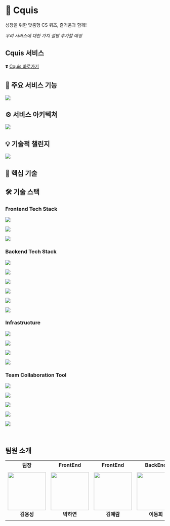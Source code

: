 # 🦑 Cquis

성장을 위한 맞춤형 CS 퀴즈, 즐거움과 함께!

_우리 서비스에 대한 가치 설명 추가할 예정_

<div>

## Cquis 서비스
❣️ [Cquis 바로가기](https://cquis.net/)

<div>

## 📢 주요 서비스 기능
<img src = "https://private-user-images.githubusercontent.com/173328024/388371092-e2ad8167-fe46-4491-b325-fd625390b9a5.png?jwt=eyJhbGciOiJIUzI1NiIsInR5cCI6IkpXVCJ9.eyJpc3MiOiJnaXRodWIuY29tIiwiYXVkIjoicmF3LmdpdGh1YnVzZXJjb250ZW50LmNvbSIsImtleSI6ImtleTUiLCJleHAiOjE3MzIxNjgzOTAsIm5iZiI6MTczMjE2ODA5MCwicGF0aCI6Ii8xNzMzMjgwMjQvMzg4MzcxMDkyLWUyYWQ4MTY3LWZlNDYtNDQ5MS1iMzI1LWZkNjI1MzkwYjlhNS5wbmc_WC1BbXotQWxnb3JpdGhtPUFXUzQtSE1BQy1TSEEyNTYmWC1BbXotQ3JlZGVudGlhbD1BS0lBVkNPRFlMU0E1M1BRSzRaQSUyRjIwMjQxMTIxJTJGdXMtZWFzdC0xJTJGczMlMkZhd3M0X3JlcXVlc3QmWC1BbXotRGF0ZT0yMDI0MTEyMVQwNTQ4MTBaJlgtQW16LUV4cGlyZXM9MzAwJlgtQW16LVNpZ25hdHVyZT0xNWM0ODQxMDQ3ZjYzYTBkMWFkZTlhNmZiMDVmYjMxNjlkMzNlZTkwZjBlZDdlYjc0ODYyYzUyNTA5YWJlNzFiJlgtQW16LVNpZ25lZEhlYWRlcnM9aG9zdCJ9.BUufA9jG6UGHGMgU7CMQ4FdlWHcsbukvDl5Y2Bc8geY">

<div>

## ⚙️ 서비스 아키텍쳐
<img src = "https://private-user-images.githubusercontent.com/173328024/388371080-4b2fa354-36df-4ba1-88f0-397cfea97b7a.png?jwt=eyJhbGciOiJIUzI1NiIsInR5cCI6IkpXVCJ9.eyJpc3MiOiJnaXRodWIuY29tIiwiYXVkIjoicmF3LmdpdGh1YnVzZXJjb250ZW50LmNvbSIsImtleSI6ImtleTUiLCJleHAiOjE3MzIxNjgzOTAsIm5iZiI6MTczMjE2ODA5MCwicGF0aCI6Ii8xNzMzMjgwMjQvMzg4MzcxMDgwLTRiMmZhMzU0LTM2ZGYtNGJhMS04OGYwLTM5N2NmZWE5N2I3YS5wbmc_WC1BbXotQWxnb3JpdGhtPUFXUzQtSE1BQy1TSEEyNTYmWC1BbXotQ3JlZGVudGlhbD1BS0lBVkNPRFlMU0E1M1BRSzRaQSUyRjIwMjQxMTIxJTJGdXMtZWFzdC0xJTJGczMlMkZhd3M0X3JlcXVlc3QmWC1BbXotRGF0ZT0yMDI0MTEyMVQwNTQ4MTBaJlgtQW16LUV4cGlyZXM9MzAwJlgtQW16LVNpZ25hdHVyZT03OTc5ODUxZjZiOGUzZmMzNWFmODgwODIyZWNjMmNlOWY5YTYzYzgyMWZiOWJhNzc1MmY2MWZiYTBlYWQ3MWQ0JlgtQW16LVNpZ25lZEhlYWRlcnM9aG9zdCJ9.TBzfHrwHYryD35m9BUycXMMMP8qHhpKCp7BNub03xKw">

<div>

## 💡 기술적 챌린지
<img src = "https://private-user-images.githubusercontent.com/173328024/388371085-dcb4d363-dbc9-4c0b-b368-ffae308e30f4.png?jwt=eyJhbGciOiJIUzI1NiIsInR5cCI6IkpXVCJ9.eyJpc3MiOiJnaXRodWIuY29tIiwiYXVkIjoicmF3LmdpdGh1YnVzZXJjb250ZW50LmNvbSIsImtleSI6ImtleTUiLCJleHAiOjE3MzIxNjgzOTAsIm5iZiI6MTczMjE2ODA5MCwicGF0aCI6Ii8xNzMzMjgwMjQvMzg4MzcxMDg1LWRjYjRkMzYzLWRiYzktNGMwYi1iMzY4LWZmYWUzMDhlMzBmNC5wbmc_WC1BbXotQWxnb3JpdGhtPUFXUzQtSE1BQy1TSEEyNTYmWC1BbXotQ3JlZGVudGlhbD1BS0lBVkNPRFlMU0E1M1BRSzRaQSUyRjIwMjQxMTIxJTJGdXMtZWFzdC0xJTJGczMlMkZhd3M0X3JlcXVlc3QmWC1BbXotRGF0ZT0yMDI0MTEyMVQwNTQ4MTBaJlgtQW16LUV4cGlyZXM9MzAwJlgtQW16LVNpZ25hdHVyZT04NTc1Y2NiYTE3MzUyMzhjN2U1NzNmZjA2ZjYyZTVmYzA3ZDUxMjNlMGYwYmFmMWI1OTk4MDZiYmQ4NTVmMzUyJlgtQW16LVNpZ25lZEhlYWRlcnM9aG9zdCJ9.KYiTjSLe19Ker6BTTXu9HyyZQHh2nlnh-10j0cIbwjA">


<div>

## 📌 핵심 기술

<div>

## 🛠 기술 스택

### Frontend Tech Stack

<img src="https://img.shields.io/badge/react-61DAFB?style=for-the-badge&logo=react&logoColor=white"><p>

<img src="https://img.shields.io/badge/typescript-3178C6?style=for-the-badge&logo=typescript&logoColor=white"><p>

<img src="https://img.shields.io/badge/websocket-FFCD00?style=for-the-badge&logo=websocket&logoColor=white"><p>


### Backend Tech Stack

<img src="https://img.shields.io/badge/java-007396?style=for-the-badge&logo=java&logoColor=white"><p>

<img src="https://img.shields.io/badge/springboot-6DB33F?style=for-the-badge&logo=springboot&logoColor=white"><p>

<img src="https://img.shields.io/badge/spring security-6DB33F?style=for-the-badge&logo=springsecurity&logoColor=white"><p>

<img src="https://img.shields.io/badge/gradle-02303A?style=for-the-badge&logo=gradle&logoColor=white"><p>

<img src="https://img.shields.io/badge/openai-412991?style=for-the-badge&logo=openai&logoColor=white"><p>

<img src="https://img.shields.io/badge/websocket-FFCD00?style=for-the-badge&logo=websocket&logoColor=white"><p>


### Infrastructure

<img src="https://img.shields.io/badge/mysql-4479A1?style=for-the-badge&logo=mysql&logoColor=white"><p>

<img src="https://img.shields.io/badge/amazon ec2-FF9900?style=for-the-badge&logo=amazonec2&logoColor=white"><p>

<img src="https://img.shields.io/badge/amazon route53-7D929E?style=for-the-badge&logo=amazonaws&logoColor=white"><p>

<img src="https://img.shields.io/badge/github actions-2088FF?style=for-the-badge&logo=githubactions&logoColor=white"><p>

### Team Collaboration Tool

<img src="https://img.shields.io/badge/github-181717?style=for-the-badge&logo=github&logoColor=white"><p>

<img src="https://img.shields.io/badge/figma-F24E1E?style=for-the-badge&logo=figma&logoColor=white"><p>

<img src="https://img.shields.io/badge/notion-000000?style=for-the-badge&logo=notion&logoColor=white"><p>

<img src="https://img.shields.io/badge/postman-FF6C37?style=for-the-badge&logo=postman&logoColor=white"><p>

<img src="https://img.shields.io/badge/intellij idea-000000?style=for-the-badge&logo=intellijidea&logoColor=white"><p>

<br>

## 팀원 소개
<table>
    <tr>
        <td  align="center" width="150px">
        <strong>팀장</strong>
        </td>
        <td  align="center" width="150px">
        <strong>FrontEnd</strong>
        </td>
        <td  align="center" width="150px">
        <strong>FrontEnd</strong>
        </td>
        <td  align="center" width="150px">
        <strong>BackEnd</strong>
        </td>
        <td  align="center" width="150px">
        <strong>BackEnd</strong>
        </td>
    </tr>
    <tr height="160px">
        <td align="center" width="150px">
            <a href="https://github.com/yongsoung"><img height="120px" width="120px" src="https://avatars.githubusercontent.com/u/173328024?v=4"/></a>
            <br />
            <strong>김용성</strong>
        </td>
        <td align="center" width="150px">
            <a href="https://github.com/ll5215"><img height="120px" width="120px" src="https://avatars.githubusercontent.com/u/173767232?v=4"/></a>
            <br />
            <strong>박하연</strong>
        </td>
        <td align="center" width="150px">
            <a href="https://github.com/yujin0124"><img height="120px" width="120px" src="https://avatars.githubusercontent.com/u/63442636?v=4"/></a>
            <br />
            <strong>김예람</strong>
        </td>
        <td align="center" width="150px">
            <a href="https://github.com/yujin0124"><img height="120px" width="120px" src="https://avatars.githubusercontent.com/u/77543446?v=4"/></a>
            <br />
            <strong>이동희</strong>
        </td>
        <td align="center" width="150px">
            <a href="https://github.com/kklee0930"><img height="120px" width="120px" src="https://avatars.githubusercontent.com/u/38284326?v=4"/></a>
            <br />
            <strong>김해강</strong>
        </td>
    </tr>
</table>
